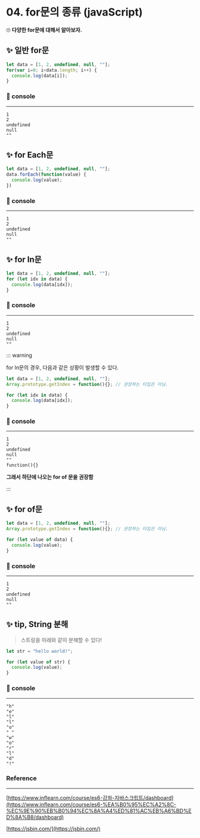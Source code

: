 # 04. for문의 종류 (javaScript)

🙄 **다양한 for문에 대해서 알아보자.**

## ✨ 일반 for문

```jsx
let data = [1, 2, undefined, null, ""];
for(var i=0; i<data.length; i++) {
  console.log(data[i]);
}
```

### 🔎 console

---

```basic
1
2
undefined
null
""
```

## ✨ for Each문

```jsx
let data = [1, 2, undefined, null, ""];
data.forEach(function(value) {
  console.log(value);
})
```

### 🔎 console

---

```basic
1
2
undefined
null
""
```

## ✨ for In문

```jsx
let data = [1, 2, undefined, null, ""];
for (let idx in data) {
  console.log(data[idx]);
}
```

### 🔎 console

---

```basic
1
2
undefined
null
""
```

::: warning

for In문의 경우, 다음과 같은 상황이 발생할 수 있다.

```jsx
let data = [1, 2, undefined, null, ""];
Array.prototype.getIndex = function(){}; // 권장하는 타입은 아님.

for (let idx in data) {
  console.log(data[idx]);
}
```

### 🔎 console

---

```basic
1
2
undefined
null
""
function(){}
```

**그래서 하단에 나오는 for of 문을 권장함**

:::

## ✨ for of문

```jsx
let data = [1, 2, undefined, null, ""];
Array.prototype.getIndex = function(){}; // 권장하는 타입은 아님.

for (let value of data) {
  console.log(value);
}

```

### 🔎 console

---

```basic
1
2
undefined
null
""
```

## ✨ tip, String 분해

> 스트링을 아래와 같이 분해할 수 있다!

```jsx
let str = "hello world!";

for (let value of str) {
  console.log(value);
}
```

### 🔎 console

---

```basic
"h"
"e"
"l"
"l"
"o"
" "
"w"
"o"
"r"
"l"
"d"
"!"
```

### Reference

---

[https://www.inflearn.com/course/es6-강좌-자바스크립트/dashboard](https://www.inflearn.com/course/es6-%EA%B0%95%EC%A2%8C-%EC%9E%90%EB%B0%94%EC%8A%A4%ED%81%AC%EB%A6%BD%ED%8A%B8/dashboard)

[https://jsbin.com/](https://jsbin.com/)